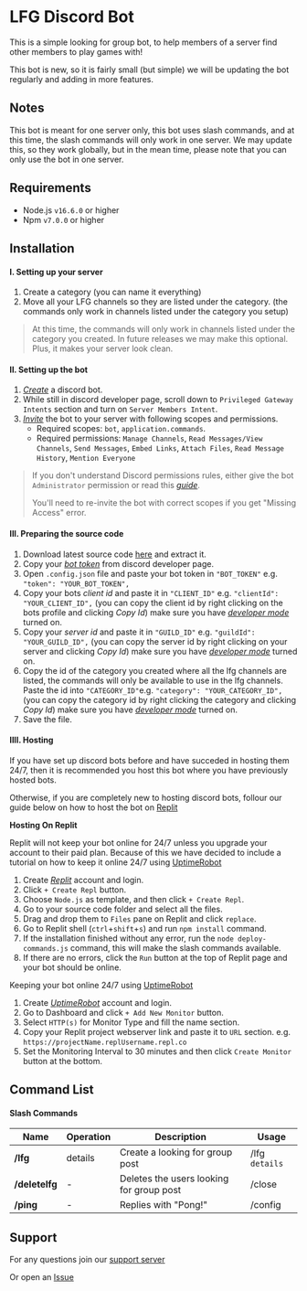# LFG Discord Bot

This is a simple looking for group bot, to help members of a server find other members to play games with!

This bot is new, so it is fairly small (but simple) we will be updating the bot regularly and adding in more features.

## Notes

This bot is meant for one server only, this bot uses slash commands, and at this time, the slash commands will only work in one server. We may update this, so they work globally, but in the mean time, please note that you can only use the bot in one server.

## Requirements

* Node.js `v16.6.0` or higher
* Npm `v7.0.0` or higher

## Installation

#### I. Setting up your server

1. Create a category (you can name it everything)
2. Move all your LFG channels so they are listed under the category. (the commands only work in channels listed under the category you setup)

> At this time, the commands will only work in channels listed under the category you created. In future releases we may make this optional. Plus, it makes your server look clean.

#### II. Setting up the bot

1. *[Create](https://discordjs.guide/preparations/setting-up-a-bot-application.html#creating-your-bot)* a discord bot.
2. While still in discord developer page, scroll down to `Privileged Gateway Intents` section and turn on `Server Members Intent`.
3. *[Invite](https://discordjs.guide/preparations/adding-your-bot-to-servers.html#adding-your-bot-to-servers)* the bot to your server with following scopes and permissions.
   * Required scopes: `bot`, `application.commands`.
   * Required permissions: `Manage Channels`, `Read Messages/View Channels`, `Send Messages`, `Embed Links`, `Attach Files`, `Read Message History`, `Mention Everyone`

> If you don't understand Discord permissions rules, either give the bot `Administrator` permission or read this *[guide](https://discordjs.guide/popular-topics/permissions-extended.html#permissions-extended)*.
>
> You'll need to re-invite the bot with correct scopes if you get "Missing Access" error.

#### III. Preparing the source code

1. Download latest source code [here](https://github.com/qwikz/lfgbot/releases) and extract it.
2. Copy your *[bot token](https://discordjs.guide/preparations/setting-up-a-bot-application.html#your-token)* from discord developer page.
3. Open `.config.json` file and paste your bot token in `"BOT_TOKEN"` e.g. `"token": "YOUR_BOT_TOKEN",`
4. Copy your bots *client id* and paste it in `"CLIENT_ID"` e.g. `"clientId": "YOUR_CLIENT_ID",` (you can copy the client id by right clicking on the bots profile and clicking *Copy Id*) make sure you have *[developer mode](https://www.howtogeek.com/714348/how-to-enable-or-disable-developer-mode-on-discord/)* turned on.
5. Copy your *server id* and paste it in `"GUILD_ID"` e.g. `"guildId": "YOUR_GUILD_ID",` (you can copy the server id by right clicking on your server and clicking *Copy Id*) make sure you have *[developer mode](https://www.howtogeek.com/714348/how-to-enable-or-disable-developer-mode-on-discord/)* turned on.
6. Copy the id of the category you created where all the lfg channels are listed, the commands will only be available to use in the lfg channels. Paste the id into `"CATEGORY_ID"`e.g. `"category": "YOUR_CATEGORY_ID",` (you can copy the category id by right clicking the category and clicking *Copy Id*) make sure you have *[developer mode](https://www.howtogeek.com/714348/how-to-enable-or-disable-developer-mode-on-discord/)* turned on.
7. Save the file. 

#### IIII. Hosting

If you have set up discord bots before and have succeded in hosting them 24/7, then it is recommended you host this bot where you have previously hosted bots.

Otherwise, if you are completely new to hosting discord bots, follour our guide below on how to host the bot on [Replit](https://replit.com/)

**Hosting On Replit**

Replit will not keep your bot online for 24/7 unless you upgrade your account to their paid plan. Because of this we have decided to include a tutorial on how to keep it online 24/7 using [UptimeRobot](https://uptimerobot.com/)

1. Create *[Replit](https://replit.com/signup)* account and login.
2. Click `+ Create Repl` button.
3. Choose `Node.js` as template, and then click `+ Create Repl`.
4. Go to your source code folder and select all the files.
5. Drag and drop them to `Files` pane on Replit and click `replace`.
6. Go to Replit shell (`ctrl`+`shift`+`s`) and run `npm install` command.
7. If the installation finished without any error, run the `node deploy-commands.js` command, this will make the slash commands available.
8. If there are no errors, click the `Run` button at the top of Replit page and your bot should be online.

Keeping your bot online 24/7 using [UptimeRobot](https://uptimerobot.com/)

1. Create *[UptimeRobot](https://app.uptimerobot.com/signUp)* account and login.
2. Go to Dashboard and click `+ Add New Monitor` button.
3. Select `HTTP(s)` for Monitor Type and fill the name section.
4. Copy your Replit project webserver link and paste it to `URL` section. e.g. `https://projectName.replUsername.repl.co`
5. Set the Monitoring Interval to 30 minutes and then click `Create Monitor` button at the bottom.

## Command List

#### Slash Commands

| Name | Operation | Description | Usage |
| ------- | --------- | ----------- | ----- |
| **/lfg** | details | Create a looking for group post | /lfg `details`
| **/deletelfg** | - | Deletes the users looking for group post | /close
| **/ping** | - | Replies with "Pong!" | /config 

## Support

For any questions join our [support server](https://discord.gg/gyDAUwvjQU)

Or open an [Issue](https://github.com/qwikz/lfgbot/issues)



